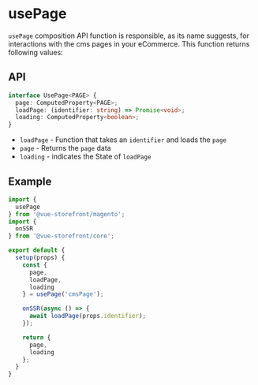 # usePage

`usePage` composition API function is responsible, as its name suggests, for interactions with the cms pages in your eCommerce. This function returns following values:

## API
```typescript
interface UsePage<PAGE> {
  page: ComputedProperty<PAGE>;
  loadPage: (identifier: string) => Promise<void>;
  loading: ComputedProperty<boolean>;
}
```

* `loadPage` - Function that takes an `identifier` and loads the `page`
* `page` - Returns the `page` data
* `loading` - indicates the State of `loadPage`

## Example
```javascript
import {
  usePage
} from '@vue-storefront/magento';
import {
  onSSR
} from '@vue-storefront/core';

export default {
  setup(props) {
    const {
      page,
      loadPage,
      loading
    } = usePage('cmsPage');

    onSSR(async () => {
      await loadPage(props.identifier);
    });

    return {
      page,
      loading
    };
  }
}
```
